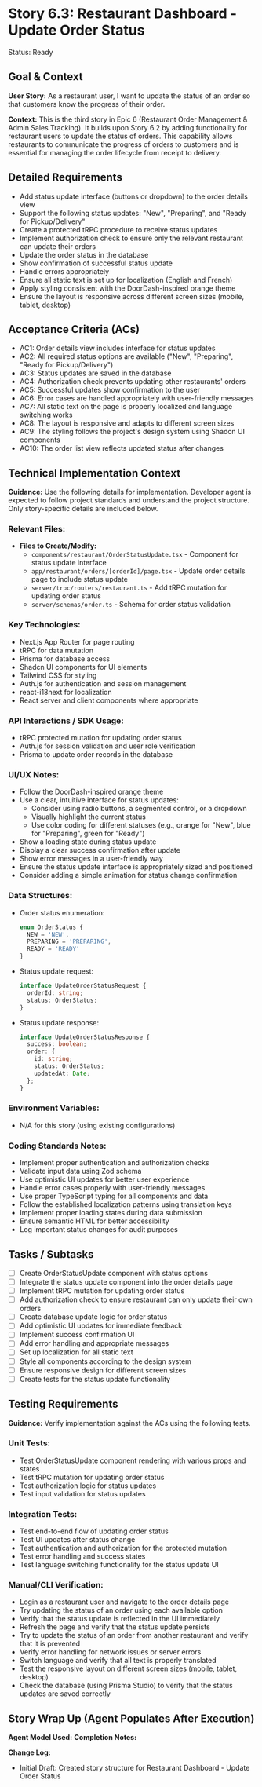 # Story 6.3: Restaurant Dashboard - Update Order Status

Status: Ready

## Goal & Context

**User Story:** As a restaurant user, I want to update the status of an order so that customers know the progress of their order.

**Context:** This is the third story in Epic 6 (Restaurant Order Management & Admin Sales Tracking). It builds upon Story 6.2 by adding functionality for restaurant users to update the status of orders. This capability allows restaurants to communicate the progress of orders to customers and is essential for managing the order lifecycle from receipt to delivery.

## Detailed Requirements

- Add status update interface (buttons or dropdown) to the order details view
- Support the following status updates: "New", "Preparing", and "Ready for Pickup/Delivery"
- Create a protected tRPC procedure to receive status updates
- Implement authorization check to ensure only the relevant restaurant can update their orders
- Update the order status in the database
- Show confirmation of successful status update
- Handle errors appropriately
- Ensure all static text is set up for localization (English and French)
- Apply styling consistent with the DoorDash-inspired orange theme
- Ensure the layout is responsive across different screen sizes (mobile, tablet, desktop)

## Acceptance Criteria (ACs)

- AC1: Order details view includes interface for status updates
- AC2: All required status options are available ("New", "Preparing", "Ready for Pickup/Delivery")
- AC3: Status updates are saved in the database
- AC4: Authorization check prevents updating other restaurants' orders
- AC5: Successful updates show confirmation to the user
- AC6: Error cases are handled appropriately with user-friendly messages
- AC7: All static text on the page is properly localized and language switching works
- AC8: The layout is responsive and adapts to different screen sizes
- AC9: The styling follows the project's design system using Shadcn UI components
- AC10: The order list view reflects updated status after changes

## Technical Implementation Context

**Guidance:** Use the following details for implementation. Developer agent is expected to follow project standards and understand the project structure. Only story-specific details are included below.

### Relevant Files:

- **Files to Create/Modify:**
  - `components/restaurant/OrderStatusUpdate.tsx` - Component for status update interface
  - `app/restaurant/orders/[orderId]/page.tsx` - Update order details page to include status update
  - `server/trpc/routers/restaurant.ts` - Add tRPC mutation for updating order status
  - `server/schemas/order.ts` - Schema for order status validation

### Key Technologies:

- Next.js App Router for page routing
- tRPC for data mutation
- Prisma for database access
- Shadcn UI components for UI elements
- Tailwind CSS for styling
- Auth.js for authentication and session management
- react-i18next for localization
- React server and client components where appropriate

### API Interactions / SDK Usage:

- tRPC protected mutation for updating order status
- Auth.js for session validation and user role verification
- Prisma to update order records in the database

### UI/UX Notes:

- Follow the DoorDash-inspired orange theme
- Use a clear, intuitive interface for status updates:
  - Consider using radio buttons, a segmented control, or a dropdown
  - Visually highlight the current status
  - Use color coding for different statuses (e.g., orange for "New", blue for "Preparing", green for "Ready")
- Show a loading state during status update
- Display a clear success confirmation after update
- Show error messages in a user-friendly way
- Ensure the status update interface is appropriately sized and positioned
- Consider adding a simple animation for status change confirmation

### Data Structures:

- Order status enumeration:

  ```typescript
  enum OrderStatus {
    NEW = 'NEW',
    PREPARING = 'PREPARING',
    READY = 'READY'
  }
  ```

- Status update request:

  ```typescript
  interface UpdateOrderStatusRequest {
    orderId: string;
    status: OrderStatus;
  }
  ```

- Status update response:
  ```typescript
  interface UpdateOrderStatusResponse {
    success: boolean;
    order: {
      id: string;
      status: OrderStatus;
      updatedAt: Date;
    };
  }
  ```

### Environment Variables:

- N/A for this story (using existing configurations)

### Coding Standards Notes:

- Implement proper authentication and authorization checks
- Validate input data using Zod schema
- Use optimistic UI updates for better user experience
- Handle error cases properly with user-friendly messages
- Use proper TypeScript typing for all components and data
- Follow the established localization patterns using translation keys
- Implement proper loading states during data submission
- Ensure semantic HTML for better accessibility
- Log important status changes for audit purposes

## Tasks / Subtasks

- [ ] Create OrderStatusUpdate component with status options
- [ ] Integrate the status update component into the order details page
- [ ] Implement tRPC mutation for updating order status
- [ ] Add authorization check to ensure restaurant can only update their own orders
- [ ] Create database update logic for order status
- [ ] Add optimistic UI updates for immediate feedback
- [ ] Implement success confirmation UI
- [ ] Add error handling and appropriate messages
- [ ] Set up localization for all static text
- [ ] Style all components according to the design system
- [ ] Ensure responsive design for different screen sizes
- [ ] Create tests for the status update functionality

## Testing Requirements

**Guidance:** Verify implementation against the ACs using the following tests.

### Unit Tests:

- Test OrderStatusUpdate component rendering with various props and states
- Test tRPC mutation for updating order status
- Test authorization logic for status updates
- Test input validation for status updates

### Integration Tests:

- Test end-to-end flow of updating order status
- Test UI updates after status change
- Test authentication and authorization for the protected mutation
- Test error handling and success states
- Test language switching functionality for the status update UI

### Manual/CLI Verification:

- Login as a restaurant user and navigate to the order details page
- Try updating the status of an order using each available option
- Verify that the status update is reflected in the UI immediately
- Refresh the page and verify that the status update persists
- Try to update the status of an order from another restaurant and verify that it is prevented
- Verify error handling for network issues or server errors
- Switch language and verify that all text is properly translated
- Test the responsive layout on different screen sizes (mobile, tablet, desktop)
- Check the database (using Prisma Studio) to verify that the status updates are saved correctly

## Story Wrap Up (Agent Populates After Execution)

**Agent Model Used:**
**Completion Notes:**

**Change Log:**

- Initial Draft: Created story structure for Restaurant Dashboard - Update Order Status
